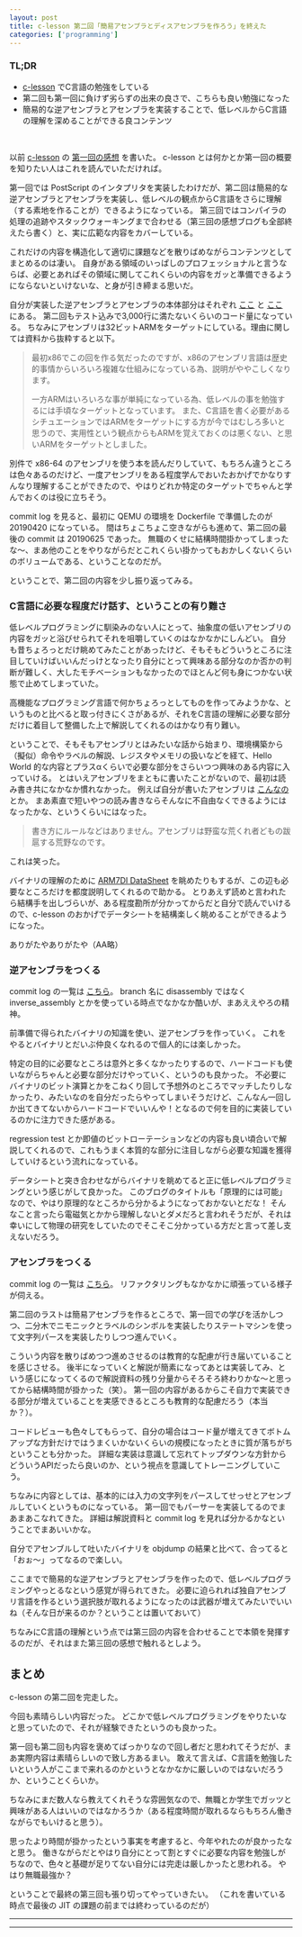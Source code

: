 ```yaml
---
layout: post
title: c-lesson 第二回「簡易アセンブラとディスアセンブラを作ろう」を終えた
categories: ['programming']
---
```


### TL;DR
- [c-lesson](https://github.com/karino2/c-lesson) でC言語の勉強をしている
- 第二回も第一回に負けず劣らずの出来の良さで、こちらも良い勉強になった
- 簡易的な逆アセンブラとアセンブラを実装することで、低レベルからC言語の理解を深めることができる良コンテンツ
<br>

以前 [c-lesson](https://github.com/karino2/c-lesson) の [第一回の感想](https://yoheikikuta.github.io/clesson_first_postscript/) を書いた。
c-lesson とは何かとか第一回の概要を知りたい人はこれを読んでいただければ。

第一回では PostScript のインタプリタを実装したわけだが、第二回は簡易的な逆アセンブラとアセンブラを実装し、低レベルの観点からC言語をさらに理解（する素地を作ることが）できるようになっている。
第三回ではコンパイラの処理の追跡やスタックウォーキングまで合わせる（第三回の感想ブログも全部終えたら書く）と、実に広範な内容をカバーしている。

これだけの内容を構造化して適切に課題などを散りばめながらコンテンツとしてまとめるのは凄い。
自身がある領域のいっぱしのプロフェッショナルと言うならば、必要とあればその領域に関してこれくらいの内容をガッと準備できるようにならないといけないな、と身が引き締まる思いだ。

自分が実装した逆アセンブラとアセンブラの本体部分はそれぞれ [ここ](https://github.com/yoheikikuta/c-lesson/blob/asm_5_assembly/sources/arm_asm/04_disasm/disassemble.c) と [ここ](https://github.com/yoheikikuta/c-lesson/blob/asm_5_assembly/sources/arm_asm/05_asm/assembler.c) にある。 
第二回もテスト込みで3,000行に満たないくらいのコード量になっている。
ちなみにアセンブリは32ビットARMをターゲットにしている。理由に関しては資料から抜粋すると以下。

> 最初x86でこの回を作る気だったのですが、x86のアセンブリ言語は歴史的事情からいろいろ複雑な仕組みになっている為、説明がややこしくなります。
> 
> 一方ARMはいろいろな事が単純になっている為、低レベルの事を勉強するには手頃なターゲットとなっています。 また、C言語を書く必要があるシチュエーションではARMをターゲットにする方が今ではむしろ多いと思うので、実用性という観点からもARMを覚えておくのは悪くない、と思いARMをターゲットとしました。

別件で x86-64 のアセンブリを使う本を読んだりしていて、もちろん違うところは色々あるのだけど、一度アセンブリをある程度学んでおいたおかげでかなりすんなり理解することができたので、やはりどれか特定のターゲットでちゃんと学んでおくのは役に立ちそう。

commit log を見ると、最初に QEMU の環境を Dockerfile で準備したのが 20190420 になっている。
間はちょこちょこ空きながらも進めて、第二回の最後の commit は 20190625 であった。
無職のくせに結構時間掛かってしまったな〜、まあ他のことをやりながらだとこれくらい掛かってもおかしくないくらいのボリュームである、ということなのだが。

ということで、第二回の内容を少し振り返ってみる。

### C言語に必要な程度だけ話す、ということの有り難さ
低レベルプログラミングに馴染みのない人にとって、抽象度の低いアセンブリの内容をガッと浴びせられてそれを咀嚼していくのはなかなかにしんどい。
自分も昔ちょろっとだけ眺めてみたことがあったけど、そもそもどういうところに注目していけばいいんだっけとなったり自分にとって興味ある部分なのか否かの判断が難しく、大したモチベーションもなかったのでほとんど何も身につかない状態で止めてしまっていた。

高機能なプログラミング言語で何かちょろっとしてものを作ってみようかな、というものと比べると取っ付きにくさがあるが、それをC言語の理解に必要な部分だけに着目して整備した上で解説してくれるのはかなり有り難い。

ということで、そもそもアセンブリとはみたいな話から始まり、環境構築から（擬似）命令やラベルの解説、レジスタやメモリの扱いなどを経て、Hello World 的な内容とプラスαくらいで必要な部分をさらいつつ興味のある内容に入っていける。
とはいえアセンブリをまともに書いたことがないので、最初は読み書き共になかなか慣れなかった。
例えば自分が書いたアセンブリは [こんなの](https://github.com/yoheikikuta/c-lesson/blob/asm_5_assembly/sources/arm_asm/02_arm_assembly/2_5_print_mem/print_hex_mem.s) とか。
まあ素直で短いやつの読み書きならそんなに不自由なくできるようにはなったかな、というくらいにはなった。

> 書き方にルールなどはありません。アセンブリは野蛮な荒くれ者どもの跋扈する荒野なのです。

これは笑った。

バイナリの理解のために [ARM7DI DataSheet](https://developer.arm.com/docs/ddi0027/latest/arm7di-data-sheet) を眺めたりもするが、この辺も必要なところだけを都度説明してくれるので助かる。
とりあえず読めと言われたら結構手を出しづらいが、ある程度勘所が分かってからだと自分で読んでいけるので、c-lesson のおかげでデータシートを結構楽しく眺めることができるようになった。

ありがたやありがたや（AA略）

### 逆アセンブラをつくる
commit log の一覧は [こちら](https://github.com/yoheikikuta/c-lesson/commits/asm_4_inverse_assembly)。
branch 名に disassembly ではなく inverse_assembly とかを使っている時点でなかなか酷いが、まあええやろの精神。

前準備で得られたバイナリの知識を使い、逆アセンブラを作っていく。
これをやるとバイナリとだいぶ仲良くなれるので個人的には楽しかった。

特定の目的に必要なところは意外と多くなかったりするので、ハードコードも使いながらちゃんと必要な部分だけやっていく、というのも良かった。
不必要にバイナリのビット演算とかをこねくり回して予想外のところでマッチしたりしなかったり、みたいなのを自分だったらやってしまいそうだけど、こんなん一回しか出てきてないからハードコードでいいんや！となるので何を目的に実装しているのかに注力できた感がある。

regression test とか即値のビットローテーションなどの内容も良い頃合いで解説してくれるので、これもうまく本質的な部分に注目しながら必要な知識を獲得していけるという流れになっている。

データシートと突き合わせながらバイナリを眺めてると正に低レベルプログラミングという感じがして良かった。
このブログのタイトルも「原理的には可能」なので、やはり原理的なところから分かるようになっておかないとだな！
そんなこと言ったら電磁気とかから理解しないとダメだろと言われそうだが、それは幸いにして物理の研究をしていたのでそこそこ分かっている方だと言って差し支えないだろう。

### アセンブラをつくる
commit log の一覧は [こちら](https://github.com/yoheikikuta/c-lesson/commits/asm_5_assembly)。
リファクタリングもなかなかに頑張っている様子が伺える。

第二回のラストは簡易アセンブラを作るところで、第一回での学びを活かしつつ、二分木でニモニックとラベルのシンボルを実装したりステートマシンを使って文字列パースを実装したりしつつ進んでいく。

こういう内容を散りばめつつ進めさせるのは教育的な配慮が行き届いていることを感じさせる。
後半になっていくと解説が簡素になってあとは実装してみ、という感じになってくるので解説資料の残り分量からそろそろ終わりかな〜と思ってから結構時間が掛かった（笑）。
第一回の内容があるからこそ自力で実装できる部分が増えていることを実感できるところも教育的な配慮だろう（本当か？）。

コードレビューも色々してもらって、自分の場合はコード量が増えてきてボトムアップな方針だけではうまくいかないくらいの規模になったときに質が落ちがちということも分かった。
詳細な実装は意識して忘れてトップダウンな方針からどういうAPIだったら良いのか、という視点を意識してトレーニングしていこう。

ちなみに内容としては、基本的には入力の文字列をパースしてせっせとアセンブルしていくというものになっている。
第一回でもパーサーを実装してるのでまあまあこなれてきた。
詳細は解説資料と commit log を見れば分かるかなということでまあいいかな。

自分でアセンブルして吐いたバイナリを objdump の結果と比べて、合ってると「おぉ〜」ってなるので楽しい。

ここまでで簡易的な逆アセンブラとアセンブラを作ったので、低レベルプログラミングやっとるなという感覚が得られてきた。
必要に迫られれば独自アセンブリ言語を作るという選択肢が取れるようになったのは武器が増えてみたいでいいね（そんな日が来るのか？ということは置いておいて）

ちなみにC言語の理解という点では第三回の内容を合わせることで本領を発揮するのだが、それはまた第三回の感想で触れるとしよう。


## まとめ
c-lesson の第二回を完走した。

今回も素晴らしい内容だった。
どこかで低レベルプログラミングをやりたいなと思っていたので、それが経験できたというのも良かった。

第一回も第二回も内容を褒めてばっかりなので回し者だと思われてそうだが、まあ実際内容は素晴らしいので致し方あるまい。
敢えて言えば、C言語を勉強したいという人がここまで来れるのかというとなかなかに厳しいのではないだろうか、ということくらいか。

ちなみにまだ数人なら教えてくれそうな雰囲気なので、無職とか学生でガッツと興味がある人はいいのではなかろうか（ある程度時間が取れるならもちろん働きながらでもいけると思う）。

思ったより時間が掛かったという事実を考慮すると、今年やれたのが良かったなと思う。
働きながらだとやはり自分にとって割とすぐに必要な内容を勉強しがちなので、色々と基礎が足りてない自分には完走は厳しかったと思われる。
やはり無職最強か？

ということで最終の第三回も張り切ってやっていきたい。
（これを書いている時点で最後の JIT の課題の前までは終わっているのだが）

---
---
<br>
